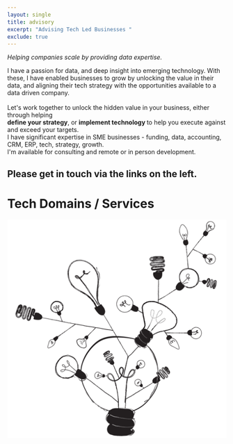 ```yaml
---
layout: single
title: advisory
excerpt: "Advising Tech Led Businesses "
exclude: true
---
```




_Helping companies scale by providing data expertise._

I have a passion for data, and deep insight into emerging technology. With these, I have enabled businesses to grow by unlocking the value in their data, and aligning their tech strategy with the opportunities available to a data driven company.
<br>
<br>
Let's work together to unlock the hidden value in your business, either through helping <br><b>define your strategy</b>, or <b>implement technology </b>to help you execute against and exceed your targets. 
<br>
I have significant expertise in SME businesses - funding, data, accounting, CRM, ERP, tech, strategy, growth.
<br>
I'm available for consulting and remote or in person development.
<h2>Please get in touch via the links on the left.</h2>


# Tech Domains / Services




<img name="absurd.design" src="/assets/images/ad_idea.png" alt=""/>